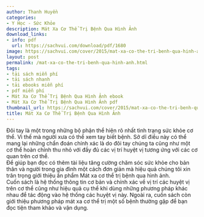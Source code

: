 ```yaml
---
author: Thanh Huyền
categories:
- Y Học - Sức Khỏe
description: Mát Xa Cơ Thể Trị Bệnh Qua Hình Ảnh
download_links:
- info: pdf
  url: https://sachvui.com/download/pdf/1680
image: https://sachvui.com/cover/2015/mat-xa-co-the-tri-benh-qua-hinh-anh.jpg
layout: post
permalink: /mat-xa-co-the-tri-benh-qua-hinh-anh.html
tags:
- tải sách miễn phí
- tải sách nhanh
- tải ebooks miễn phí
- pdf miễn phí
- Mát Xa Cơ Thể Trị Bệnh Qua Hình Ảnh ebook
- Mát Xa Cơ Thể Trị Bệnh Qua Hình Ảnh pdf
thumbnail_url: https://sachvui.com/cover/2015/mat-xa-co-the-tri-benh-qua-hinh-anh.jpg
title: Mát Xa Cơ Thể Trị Bệnh Qua Hình Ảnh
---
```


 <div class="item-desc text-justify"> <p>Đôi tay là một trong những bộ phận thể hiện rõ nhất tình trạng sức khỏe cơ thể. Vì thế mà người xưa có thể xem tay biết bệnh. Sở dĩ điều này có thể mang lại những chẩn đoán chính xác là do đôi tay chúng ta cũng như một cơ thể hoàn chỉnh thu nhỏ với đầy đủ các vị trí huyệt vị tương ứng với các cơ quan trên cơ thể.<br>Để giúp bạn đọc có thêm tài liệu tăng cường chăm sóc sức khỏe cho bản thân và người trong gia đình một cách đơn giản mà hiệu quả chúng tôi xin trân trọng giới thiệu ấn phẩm Mát xa cơ thể trị bệnh qua hình ảnh.<br>Cuốn sách là hệ thống thông tin cơ bản và chính xác về vị trí các huyệt vị trên cơ thể cũng như hiệu quả cụ thể khi dùng những phương pháp khác nhau để tác động vào hệ thống các huyệt vị này. Ngoài ra, cuốn sách còn giới thiệu phương pháp mát xa cơ thể trị một số bệnh thường gặp để bạn đọc tiện tham khảo và vận dụng.</p> </div>